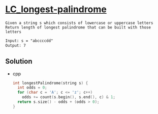 # [LC_longest-palindrome](https://leetcode.com/problems/longest-palindrome)

```en
Given a string s which consists of lowercase or uppercase letters
Return length of longest palindrome that can be built with those letters
```

```txt
Input: s = "abccccdd"
Output: 7
```

## Solution

* cpp

  ```cpp
  int longestPalindrome(string s) {
    int odds = 0;
    for (char c = 'A'; c <= 'z'; c++)
      odds += count(s.begin(), s.end(), c) & 1;
    return s.size() - odds + (odds > 0);
  }
  ```
